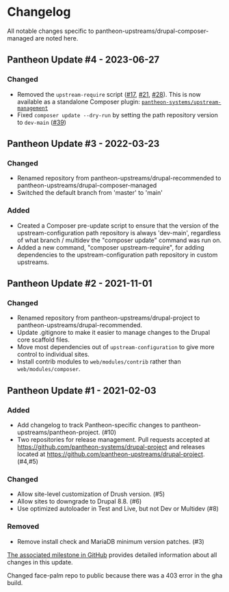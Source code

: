 # Changelog

All notable changes specific to pantheon-upstreams/drupal-composer-managed are noted here.

## Pantheon Update #4 - 2023-06-27

### Changed

- Removed the `upstream-require` script ([#17](https://github.com/pantheon-systems/drupal-composer-managed/pull/17), [#21](https://github.com/pantheon-systems/drupal-composer-managed/pull/21), [#28](https://github.com/pantheon-systems/drupal-composer-managed/pull/28)). This is now available as a standalone Composer plugin: [`pantheon-systems/upstream-management`](https://packagist.org/packages/pantheon-systems/upstream-management)
- Fixed `composer update --dry-run` by setting the path repository version to `dev-main` ([#39](https://github.com/pantheon-systems/drupal-composer-managed/pull/39))


## Pantheon Update #3 - 2022-03-23

### Changed

- Renamed repository from pantheon-upstreams/drupal-recommended to pantheon-upstreams/drupal-composer-managed
- Switched the default branch from 'master' to 'main'

### Added

- Created a Composer pre-update script to ensure that the version of the upstream-configuration path repository is always 'dev-main', regardless of what branch / multidev the "composer update" command was run on.
- Added a new command, "composer upstream-require", for adding dependencies to the upstream-configuration path repository in custom upstreams.


## Pantheon Update #2 - 2021-11-01

### Changed

- Renamed repository from pantheon-upstreams/drupal-project to pantheon-upstreams/drupal-recommended.
- Update .gitignore to make it easier to manage changes to the Drupal core scaffold files.
- Move most dependencies out of `upstream-configuration` to give more control to individual sites.
- Install contrib modules to `web/modules/contrib` rather than `web/modules/composer`.


## Pantheon Update #1 - 2021-02-03

### Added

- Add changelog to track Pantheon-specific changes to pantheon-upstreams/pantheon-project. (#10)
- Two repositories for release management. Pull requests accepted at https://github.com/pantheon-systems/drupal-project and releases located at https://github.com/pantheon-upstreams/drupal-project. (#4,#5)



### Changed

- Allow site-level customization of Drush version. (#5)
- Allow sites to downgrade to Drupal 8.8.  (#6)
- Use optimized autoloader in Test and Live, but not Dev or Multidev (#8)



### Removed

- Remove install check and MariaDB minimum version patches. (#3)

[The associated milestone in GitHub](https://github.com/pantheon-systems/drupal-project/milestone/1?closed=1) provides detailed information about all changes in this update.

Changed face-palm repo to public because there was a 403 error in the gha build.